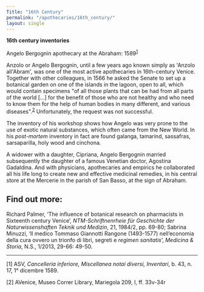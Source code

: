 ```yaml
---
Title: "16th Century"
permalink: "/apothecaries/16th_century/"
layout: single
---
```

**16th century inventories**

Angelo Bergognin apothecary at the Abraham: 1589<sup>[1](#_ftn1)</sup>

Anzolo or Angelo Bergognin, until a few years ago known simply as 'Anzolo all'Abram', was one of the most active apothecaries in 16th-century Venice. Together with other colleagues, in 1566 he asked the Senate to set up a botanical garden on one of the islands in the lagoon, open to all, which would contain specimens "of all those plants that can be had from all parts of the world [...] for the benefit of those who are not healthy and who need to know them for the help of human bodies in many different, and various diseases".<sup>[2](#_ftn2)</sup> Unfortunately, the request was not successful.

The inventory of his workshop shows how Angelo was very prone to the use of exotic natural substances, which often came from the New World. In his _post-mortem_ inventory in fact are found galanga, tamarind, sassafras, sarsaparilla, holy wood and cinchona.

A widower with a daughter, Cipriana, Angelo Bergognin married subsequently the daughter of a famous Venetian doctor, Agostina Gadaldina. And with physicians, apothecaries and empirics he collaborated all his life long to create new and effective medicinal remedies, in his central store at the Mercerie in the parish of San Basso, at the sign of Abraham.

## Find out more: 
Richard Palmer, ‘The influence of botanical research on pharmacists in Sixteenth century Venice’, _NTM-Schriftnenrheie für Geschichte der Naturwissenshaften Teknik und Medizin_, 21, 1984/2, pp. 69-80; 
Sabrina Minuzzi, ‘Il medico Tommaso Giannotti Rangone (1493-1577) nell’economia della cura ovvero un trionfo di libri, segreti e _regimen sanitatis_’, _Medicina & Storia_, N.S., 1/2013, 29-66: 49-50.

----------

<a name="_ftn1">[1]</a> ASV, _Cancelleria inferiore, Miscellanea notai diversi, Inventari_, b. 43, n. 17, 1° dicembre 1589.

<a name="_ftn2">[2]</a> AVenice, Museo Correr Library, Mariegola 209, I, ff. 33v-34r
